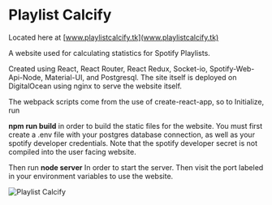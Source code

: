 # Playlist Calcify

Located here at [www.playlistcalcify.tk](www.playlistcalcify.tk)

A website used for calculating statistics for Spotify Playlists. 

Created using React, React Router, React Redux, Socket-io, Spotify-Web-Api-Node, Material-UI, and Postgresql. The site itself is deployed on DigitalOcean using nginx to serve the website itself.

The webpack scripts come from the use of create-react-app, so to Initialize, run

**npm run build**
in order to build the static files for the website. You must first create a .env file with your postgres database connection, as well as your spotify developer credentials. Note that the spotify developer secret is not compiled into the user facing website.

Then run
**node server**
In order to start the server. Then visit the port labeled in your environment variables to use the website.

![Playlist Calcify](https://i.imgur.com/SioptrX.png "Playlist Calcify")
